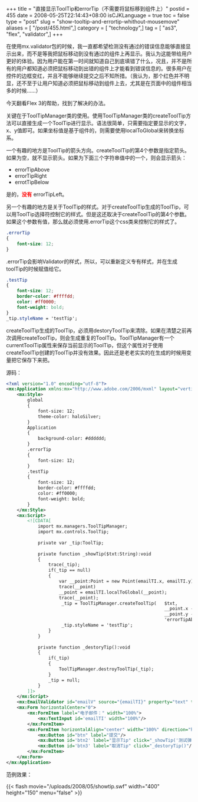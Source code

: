 +++
title = "直接显示ToolTip和errorTip（不需要将鼠标移到组件上）"
postid = 455
date = 2008-05-25T22:14:43+08:00
isCJKLanguage = true
toc = false
type = "post"
slug = "show-tooltip-and-errortip-whithout-mousemove"
aliases = [ "/post/455.html",]
category = [ "technology",]
tag = [ "as3", "flex", "validator",]
+++


在使用mx.validator包的时候，我一直都希望检测没有通过的错误信息能够直接显示出来，而不是等我把鼠标移动到没有通过的组件上再显示。我认为这能带给用户更好的体验。因为用户能在第一时间就知道自己到底填错了什么，况且，并不是所有的用户都知道必须把鼠标移动到出错的组件上才能看到错误信息的。很多用户在控件的边框变红，并且不能够继续提交之后不知所措。（我认为，那个红色并不明显，还不至于让用户知道必须把鼠标移动到组件上去，尤其是在页面中的组件相当多的时候……）

今天翻看Flex 3的帮助，找到了解决的办法。<!--more-->

关键在于ToolTipManager类的使用。使用ToolTipManager类的createToolTip方法可以直接生成一个ToolTip进行显示。语法很简单，只需要指定要显示的文字，x、y值即可。如果坐标值是基于组件的，则需要使用localToGlobal来转换坐标系。  

一个有趣的地方是ToolTip的箭头方向。createToolTip的第4个参数是指定箭头。如果为空，就不显示箭头。如果为下面三个字符串值中的一个，则会显示箭头：

-   errorTipAbove
-   errorTipRight
-   errotTipBelow

是的，<span style="color: rgb(255, 0, 0); font-weight: bold;">没有</span> errorTipLeft。

另一个有趣的地方是关于ToolTip的样式。对于createToolTip生成的ToolTip，可以用ToolTip选择符控制它的样式。但是这还取决于createToolTip的第4个参数。如果这个参数有值，那么就必须使用.errorTip这个css类来控制它的样式了。

``` css
.errorTip
{
    font-size: 12;
}
```

.errorTip会影响Validator的样式，所以，可以重新定义专有样式，并在生成toolTip的时候赋值给它。

``` css
.testTip
{
    font-size: 12;
    border-color: #ffffdd;
    color: #ff0000;
    font-weight: bold;
}
_tip.styleName = 'testTip';
```

createToolTip生成的ToolTip，必须用destoryToolTip来清除。如果在清楚之前再次调用createToolTip，则会生成重复的ToolTip。ToolTipManager有一个currentToolTip属性来保存当前显示的ToolTip，但这个属性对于使用createToolTip创建的ToolTip并没有效果。因此还是老老实实的在生成的时候用变量把它保存下来把。

源码：

``` XML
<?xml version="1.0" encoding="utf-8"?>
<mx:Application xmlns:mx="http://www.adobe.com/2006/mxml" layout="vertical" width="400" height="150" horizontalAlign="center" verticalAlign="middle">
    <mx:Style>
        global
        {
            font-size: 12;
            theme-color: haloSilver;            
        }
        Application
        {
            background-color: #dddddd;  
        }
        .errorTip
        {
            font-size: 12;
        }
        .testTip
        {
            font-size: 12;
            border-color: #ffffdd;
            color: #ff0000;
            font-weight: bold;
        }
    </mx:Style>
    <mx:Script>
        <![CDATA[
            import mx.managers.ToolTipManager;
            import mx.controls.ToolTip;
                    
            private var _tip:ToolTip;
            
            private function _showTip($txt:String):void
            {
                trace(_tip);
                if(_tip == null)
                {
                    var __point:Point = new Point(emailTI.x, emailTI.y);
                    trace(__point)
                    __point = emailTI.localToGlobal(__point);
                    trace(__point);
                     _tip = ToolTipManager.createToolTip(   $txt,
                                                            __point.x - emailTI.x, 
                                                            __point.y - 40 ,
                                                            'errorTipAbove') as ToolTip;
                     _tip.styleName = 'testTip';
                }
            }
            
            private function _destoryTip():void
            {
                if(_tip)
                {
                    ToolTipManager.destroyToolTip(_tip);
                }
                _tip = null;
            }
        ]]>
    </mx:Script>
    <mx:EmailValidator id="emailV" source="{emailTI}" property="text" trigger="{btn}" triggerEvent="click"/>
    <mx:Form horizontalCenter="0">
        <mx:FormItem label="电子邮件：" width="100%">
            <mx:TextInput id='emailTI' width="100%"/>
        </mx:FormItem>
        <mx:FormItem horizontalAlign="center" width="100%" direction="horizontal">
            <mx:Button id="btn" label="提交"/>
            <mx:Button id='btn2' label="显示Tip" click="_showTip('测试弹出Tip')"/>
            <mx:Button id='btn3' label="取消Tip" click="_destoryTip()"/>
        </mx:FormItem>      
    </mx:Form>
</mx:Application>
```

范例效果：

{{< flash movie="/uploads/2008/05/showtip.swf" width="400" height="150" menu="false" >}}

